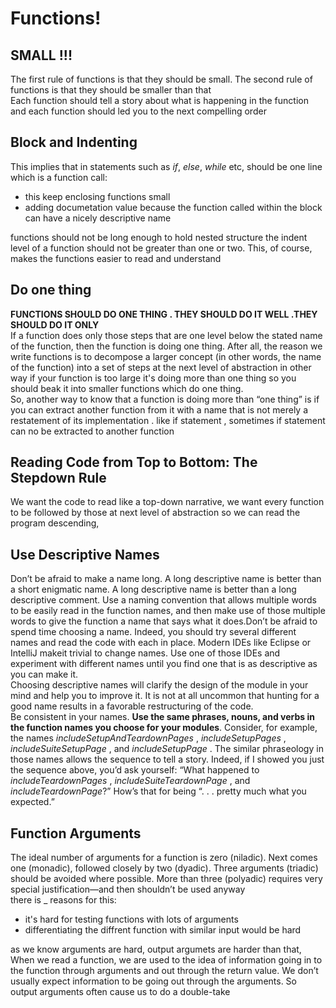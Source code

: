 # Functions!

## SMALL !!!
The first rule of functions is that they should be small. The second rule of functions is that they should be smaller than that
<br />
Each function should tell a story about what is happening in the function and each function should led you to the next compelling order
<br />

## Block and Indenting
This implies that in statements such as _if_, _else_, _while_ etc, should be one line which is a function call:

*	this keep enclosing functions small
*	adding documetation value because the function called within the block can have a nicely descriptive name


functions should not be long enough to hold nested structure the indent level of a function should not be greater than one or two. This, of course, makes the functions easier to read and understand


## Do one thing

**FUNCTIONS SHOULD DO ONE THING . THEY SHOULD DO IT WELL .THEY SHOULD DO IT ONLY**
<br />
If a function does only those steps that are one level below the stated name of the function, then the function is doing one thing. After all, the reason we write functions is to decompose a larger concept (in other words, the name of the function) into a set of steps at the next level of abstraction in other way if your function is too large it's doing more than one thing so you should beak it into smaller functions which do one thing.
<br />
So, another way to know that a function is doing more than “one thing” is if you can extract another function from it with a name that is not merely a restatement of its implementation . like if statement , sometimes if statement can no be extracted to another function


## Reading Code from Top to Bottom: The Stepdown Rule
We want the code to read like a top-down narrative, we want every function to be followed by those at next level of abstraction so we can read the program descending,
<br />


## Use Descriptive Names
Don’t be afraid to make a name long. A long descriptive name is better than a short enigmatic name. A long descriptive name is better than a long descriptive comment. Use a naming convention that allows multiple words to be easily read in the function names, and then make use of those multiple words to give the function a name that says what it does.Don’t be afraid to spend time choosing a name. Indeed, you should try several different names and read the code with each in place. Modern IDEs like Eclipse or IntelliJ makeit trivial to change names. Use one of those IDEs and experiment with different names until you find one that is as descriptive as you can make it.
<br />
Choosing descriptive names will clarify the design of the module in your mind and help you to improve it. It is not at all uncommon that hunting for a good name results in a favorable restructuring of the code.
<br />
Be consistent in your names. **Use the same phrases, nouns, and verbs in the function  names you choose for your modules**. Consider, for example, the names _includeSetupAndTeardownPages_ , _includeSetupPages_ , _includeSuiteSetupPage_ , and _includeSetupPage_ . The similar phraseology in those names allows the sequence to tell a story. Indeed, if I showed you just the sequence above, you’d ask yourself: “What happened to _includeTeardownPages_ , _includeSuiteTeardownPage_ , and _includeTeardownPage_?” How’s that for being “. . . pretty much what you expected.”


## Function Arguments
The ideal number of arguments for a function is zero (niladic). Next comes one (monadic), followed closely by two (dyadic). Three arguments (triadic) should be avoided where possible. More than three (polyadic) requires very special justification—and then shouldn’t be used anyway
<br />
there is _ reasons for this:
*	it's hard for testing functions with lots of arguments
*	differentiating the diffrent function with similar input would be hard

as we know arguments are hard, output argumets are harder than that, When we read a function, we are used to the idea of information going in to the function through arguments and out through the return value. We don’t usually expect information to be going out through the arguments. So output arguments often cause us to do a double-take	




